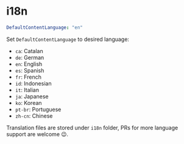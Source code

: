 # i18n

```yaml
DefaultContentLanguage: "en"
```

Set `DefaultContentLanguage` to desired language:

* `ca`: Catalan
* `de`: German
* `en`: English
* `es`: Spanish
* `fr`: French
* `id`: Indonesian
* `it`: Italian
* `ja`: Japanese
* `ko`: Korean
* `pt-br`: Portuguese
* `zh-cn`: Chinese

Translation files are stored under `i18n` folder, PRs for more language support are welcome 😉.
